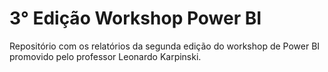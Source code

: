 # 3° Edição Workshop Power BI
Repositório com os relatórios da segunda edição do workshop de Power BI promovido pelo professor Leonardo Karpinski.
